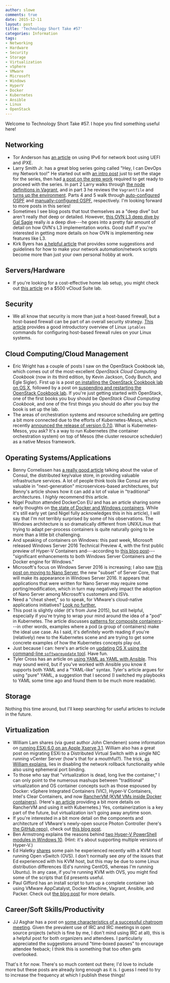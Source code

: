 ```yaml
---
author: slowe
comments: true
date: 2015-12-11
layout: post
title: 'Technology Short Take #57'
categories: Information
tags:
- Networking
- Hardware
- Security
- Storage
- Virtualization
- vSphere
- VMware
- Microsoft
- Windows
- HyperV
- Docker
- Kubernetes
- Ansible
- Linux
- OpenStack
---
```


Welcome to Technology Short Take #57. I hope you find something useful here!

## Networking

* Tor Anderson has [an article][link-5] on using IPv6 for network boot using UEFI and iPXE.
* Larry Smith Jr. has a great blog series going called "Hey, I can DevOps my Network too!" He started out with [an intro post][link-12] just to set the stage for the series, then had [a post on the prep work][link-13] required to get ready to proceed with the series. In part 2 Larry walks through [the node definitions in Vagrant][link-14], and in part 3 he reviews the `Vagrantfile` and [turns up the environment][link-15]. Parts 4 and 5 walk through [auto-configured OSPF][link-16] and [manually-configured OSPF][link-17], respectively. I'm looking forward to more posts in this series!
* Sometimes I see blog posts that tout themselves as a "deep dive" but aren't really _that_ deep or detailed. However, [this OVN L3 deep dive by Gal Sagie][link-27] really _is_ a deep dive---he goes into a pretty fair amount of detail on how OVN's L3 implementation works. Good stuff if you're interested in getting more details on how OVN is implementing new features like L3.
* Kirk Byers has [a helpful article][link-31] that provides some suggestions and guidelines for how to make your network automation/network scripts become more than just your own personal hobby at work.

## Servers/Hardware

* If you're looking for a cost-effective home lab setup, you might check out [this article][link-29] on a $500 vCloud Suite lab.

## Security

* We all know that security is more than just a host-based firewall, but a host-based firewall can be part of an overall security strategy. [This article][link-30] provides a good introductory overview of Linux `iptables` commands for configuring host-based firewall rules on your Linux systems.

## Cloud Computing/Cloud Management

* Eric Wright has a couple of posts I saw on the OpenStack Cookbook lab, which comes out of the most-excellent _OpenStack Cloud Computing Cookbook_ (now in its third edition, by Kevin Jackson, Cody Bunch, and Egle Sigler). First up is a post [on installing the OpenStack Cookbook lab on OS X][link-23], followed by a post on [suspending and restarting the OpenStack Cookbook lab][link-24]. If you're just getting started with OpenStack, one of the first books you buy should be _OpenStack Cloud Computing Cookbook_, and one of the first things you should do after you buy the book is set up the lab.
* The areas of orchestration systems and resource scheduling are getting a bit more connected due to the efforts of Kubernetes-Mesos, which recently [announced the release of version 0.7.0][link-32]. What is Kubernetes-Mesos, you ask? It's a way to run Kubernetes (the container orchestration system) on top of Mesos (the cluster resource scheduler) as a native Mesos framework.

## Operating Systems/Applications

* Benny Cornelissen has [a really good article][link-1] talking about the value of Consul, the distributed key/value store, in providing valuable infrastructure services. A lot of people think tools like Consul are only valuable in "next-generation" microservices-based architectures, but Benny's article shows how it can add a lot of value in "traditional" architectures. I _highly_ recommend this article.
* Nigel Poulton attended DockerCon EU and has an article sharing some early thoughts on [the state of Docker and Windows containers][link-2]. While it's still early yet (and Nigel fully acknowledges this in his article), I will say that I'm not terribly surprised by some of his observations. The Windows architecture is so dramatically different from UNIX/Linux that trying to adapt per-process containers is quite naturally going to be more than a little bit challenging.
* And speaking of containers on Windows: this past week, Microsoft released Windows Server 2016 Technical Preview 4, with the first public preview of Hyper-V Containers and---according to [this blog post][link-6]---"significant enhancements to both Windows Server Containers and the Docker engine for Windows."
* Microsoft's focus on Windows Server 2016 is increasing; I also saw [this post on moving to Nano Server][link-9], the new "subset" of Server Core, that will make its appearance in Windows Server 2016. It appears that applications that were written for Nano Server may require some porting/modification, which in turn may negatively impact the adoption of Nano Server among Microsoft's customers and ISVs.
* Need a "cheat sheet," so to speak, for VMware's cloud-native applications initiatives? [Look no further.][link-3]
* This post is slightly older (it's from June 2015), but still helpful, especially if you're trying to wrap your mind around the idea of a "pod" in Kubernetes. The article discusses [patterns for composite containers][link-18]---in other words, examples where a pod (a group of containers) make the ideal use case. As I said, it's definitely worth reading if you're (relatively) new to the Kubernetes scene and are trying to get some concrete examples of how the Kubernetes concepts play out.
* Just because I can: here's an article on [updating OS X using the command-line `softwareupdate` tool][link-20]. Have fun.
* Tyler Cross has an article on [using YAML as YAML with Ansible][link-28]. This may sound weird, but if you've worked with Ansible you know it supports both YAML and a "YAML-like" syntax. Tyler's article argues for using "pure" YAML, a suggestion that I second (I switched my playbooks to YAML some time ago and found them to be much more readable).

## Storage

Nothing this time around, but I'll keep searching for useful articles to include in the future.

## Virtualization

* William Lam shares (via guest author John Clendenen) some information on [running ESXi 6.0 on an Apple Xserve 3,1][link-4]. William also has a great post on migrating ESXi to a Distributed Virtual Switch with a single NIC running vCenter Server (how's that for a mouthful?). The trick, [as William explains][link-8], lies in disabling the network rollback functionality while also using ephemeral port binding.
* To those who say that "virtualization is dead, long live the container," I can only point to the numerous mashups between "traditional" virtualization and OS container concepts such as those espoused by Docker: vSphere Integrated Containers (VIC), Hyper-V Containers, Intel's Clear Containers, and now [RancherVM (KVM VMs inside Docker containers)][link-7]. (Here's [an article][link-19] providing a bit more details on RancherVM and using it with Kubernetes.) Yes, containerization is a key part of the future, but virtualization isn't going away anytime soon.
* If you're interested in a bit more detail on the components and architecture of VMware's newly-open source Photon Controller (here's [the GitHub repo][link-10]), check out [this blog post][link-11].
* Ben Armstrong explains the reasons behind [two Hyper-V PowerShell modules in Windows 10][link-21]. (Hint: it's about supporting multiple versions of Hyper-V.)
* Ed Haletky [shares][link-22] some pain he experienced recently with a KVM host running Open vSwitch (OVS). I don't normally see _any_ of the issues that Ed experienced with his KVM host, but this may be due to some Linux distribution differences (Ed's running CentOS, whereas I'm running Ubuntu). In any case, if you're running KVM with OVS, you might find some of the scripts that Ed presents useful.
* Paul Gifford has an install script to turn up a complete container lab using VMware AppCatalyst, Docker Machine, Vagrant, Ansible, and Packer. Check out [the blog post][link-26] for more details.

## Career/Soft Skills/Productivity

* JJ Asghar has a post on [some characteristics of a successful chatroom meeting][link-25]. Given the prevalent use of IRC and IRC meetings in open source projects (which is fine by me, I don't mind using IRC at all), this is a helpful post for both organizers and attendees. I particularly appreciated the suggestions around "time-boxed pauses" to encourage attendee feeback; I think this is something that too often gets overlooked.

That's it for now. There's so much content out there; I'd love to include more but these posts are already long enough as it is. I guess I need to try to increase the frequency at which I publish these things!



[link-1]: http://blog.bennycornelissen.nl/consul-the-end-of-the-cname/
[link-2]: http://blog.nigelpoulton.com/docker-on-windows-state-of-play/
[link-3]: http://blog.think-v.com/?page_id=3277
[link-4]: http://www.virtuallyghetto.com/2015/11/esxi-6-0-on-apple-xserve-31.html
[link-5]: http://blog.toreanderson.no/2015/11/16/ipv6-network-boot-with-uefi-and-ipxe.html
[link-6]: http://blogs.technet.com/b/server-cloud/archive/2015/11/19/announcing-the-release-of-hyper-v-containers-in-windows-server-2016-technical-preview-4.aspx
[link-7]: http://rancher.com/introducing-ranchervm-package-and-run-virtual-machines-as-docker-containers/
[link-8]: http://www.virtuallyghetto.com/2015/11/migrating-esxi-to-a-distributed-virtual-switch-with-a-single-nic-running-vcenter-server.html
[link-9]: http://blogs.technet.com/b/windowsserver/archive/2015/11/16/moving-to-nano-server-the-new-deployment-option-in-windows-server-2016.aspx
[link-10]: https://github.com/vmware/photon-controller
[link-11]: https://blogs.vmware.com/cloudnative/vmware-photon-controller-deep-dive/
[link-12]: http://everythingshouldbevirtual.com/hey-i-can-devops-my-network-too-intro
[link-13]: http://everythingshouldbevirtual.com/hey-i-can-devops-my-network-too-prep-work-part-1
[link-14]: http://everythingshouldbevirtual.com/hey-i-can-devops-my-network-too-define-nodes-part-2
[link-15]: http://everythingshouldbevirtual.com/hey-i-can-devops-my-network-too-vagrant-up-part-3
[link-16]: http://everythingshouldbevirtual.com/hey-i-can-devops-my-network-too-auto-configured-ospf-part-4
[link-17]: http://everythingshouldbevirtual.com/hey-i-can-devops-my-network-too-manual-configured-ospf-part-5
[link-18]: http://blog.kubernetes.io/2015/06/the-distributed-system-toolkit-patterns.html
[link-19]: http://sebgoa.blogspot.com/2015/05/running-vms-in-docker-containers-via.html
[link-20]: http://www.cyberciti.biz/faq/apple-mac-os-x-update-softwareupdate-bash-shell-command/
[link-21]: http://blogs.msdn.com/b/virtual_pc_guy/archive/2015/11/16/why-are-there-two-hyper-v-powershell-modules-in-windows-10.aspx
[link-22]: http://www.astroarch.com/2015/11/kvm-upgrade-saga-open-vswitch-woes/
[link-23]: http://discoposse.com/2015/11/21/installing-the-openstack-cookbook-on-osx/
[link-24]: http://discoposse.com/2015/11/21/suspending-and-restarting-the-openstack-cookbook-lab/
[link-25]: http://jjasghar.github.io/blog/2015/11/18/characteristics-of-a-successful-chatroom-meeting/
[link-26]: http://www.canuck.io/posts/appacatalyst-lab-installer
[link-27]: http://galsagie.github.io/sdn/nfv/openstack/ovs/2015/11/23/ovn-l3-deepdive/
[link-28]: http://blog.bandwidth.com/why-you-should-use-yaml-as-yaml-with-ansible/
[link-29]: http://virtualviking.net/2015/12/09/500-poor-mans-vcloud-suite-lab/
[link-30]: http://www.cyberciti.biz/tips/linux-iptables-examples.html
[link-31]: http://www.networkcomputing.com/networking/network-automation-programming-and-scale/a/d-id/1323477
[link-32]: https://mesosphere.com/blog/2015/12/04/kubernetes-mesos-0-7-0/